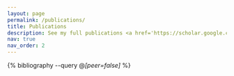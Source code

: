 ```yaml
---
layout: page
permalink: /publications/
title: Publications
description: See my full publications <a href='https://scholar.google.com/citations?user=97OoRAsAAAAJ'><b>here</b></a>.
nav: true
nav_order: 2
---
```


<!-- _pages/publications.md -->
<div class="publications">

{% bibliography --query @*[peer=false]* %}

</div>
